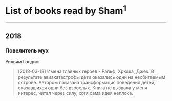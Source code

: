 # List of books read by Sham<sup>1</sup>
---

## 2018

### Повелитель мух
Уильям Голдинг
> [2018-03-18] Имена главных героев - Ральф, Хрюша, Джек. В результате авиакатастрофы дети оказались одни на необитаемым острове. Автором показана трансформация поведения детей, оказавшихся одни без взрослых. 
> Книга не вызвала у меня интерес, читал через силу, хотя сама идея неплоха.



